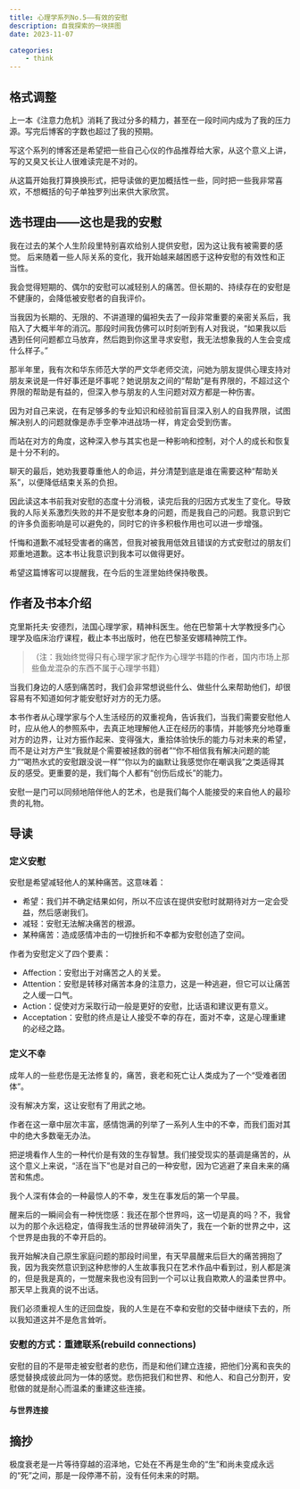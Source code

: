 ```yaml
---
title: 心理学系列No.5——有效的安慰
description: 自我探索的一块拼图
date: 2023-11-07

categories:
    - think
---
```

## 格式调整
上一本《注意力危机》消耗了我过分多的精力，甚至在一段时间内成为了我的压力源。写完后博客的字数也超过了我的预期。

写这个系列的博客还是希望把一些自己心仪的作品推荐给大家，从这个意义上讲，写的又臭又长让人很难读完是不对的。

从这篇开始我打算换换形式，把导读做的更加概括性一些，同时把一些我非常喜欢，不想概括的句子单独罗列出来供大家欣赏。

## 选书理由——这也是我的安慰
我在过去的某个人生阶段里特别喜欢给别人提供安慰，因为这让我有被需要的感觉。
后来随着一些人际关系的变化，我开始越来越困惑于这种安慰的有效性和正当性。

我会觉得短期的、偶尔的安慰可以减轻别人的痛苦。但长期的、持续存在的安慰是不健康的，会降低被安慰者的自我评价。

当我因为长期的、无限的、不讲道理的偏袒失去了一段非常重要的亲密关系后，我陷入了大概半年的消沉。那段时间我仿佛可以时刻听到有人对我说，“如果我以后遇到任何问题都立马放弃，然后跑到你这里寻求安慰，我无法想象我的人生会变成什么样子。”

那半年里，我有次和华东师范大学的严文华老师交流，问她为朋友提供心理支持对朋友来说是一件好事还是坏事呢？她说朋友之间的“帮助”是有界限的，不超过这个界限的帮助是有益的，但深入参与朋友的人生问题对双方都是一种伤害。

因为对自己来说，在有足够多的专业知识和经验前盲目深入别人的自我界限，试图解决别人的问题就像是赤手空拳冲进战场一样，肯定会受到伤害。

而站在对方的角度，这种深入参与其实也是一种影响和控制，对个人的成长和恢复是十分不利的。

聊天的最后，她劝我要尊重他人的命运，并分清楚到底是谁在需要这种“帮助关系”，以便降低结束关系的负担。

因此读这本书前我对安慰的态度十分消极，读完后我的归因方式发生了变化。导致我的人际关系激烈失败的并不是安慰本身的问题，而是我自己的问题。我意识到它的许多负面影响是可以避免的，同时它的许多积极作用也可以进一步增强。

忏悔和道歉不减轻受害者的痛苦，但我对被我用低效且错误的方式安慰过的朋友们郑重地道歉。这本书让我意识到我本可以做得更好。

希望这篇博客可以提醒我，在今后的生涯里始终保持敬畏。
## 作者及书本介绍
克里斯托夫·安德烈，法国心理学家，精神科医生。他在巴黎第十大学教授多门心理学及临床治疗课程，截止本书出版时，他在巴黎圣安娜精神院工作。

> （注：我始终觉得只有心理学家才配作为心理学书籍的作者，国内市场上那些鱼龙混杂的东西不属于心理学书籍）

当我们身边的人感到痛苦时，我们会非常想说些什么、做些什么来帮助他们，却很容易有不知道如何才能安慰好对方的无力感。

本书作者从心理学家与个人生活经历的双重视角，告诉我们，当我们需要安慰他人时，应从他人的参照系中，去真正地理解他人正在经历的事情，并能够充分地尊重对方的边界，让对方振作起来、变得强大，重拾体验快乐的能力与对未来的希望，而不是让对方产生“我就是个需要被拯救的弱者”“你不相信我有解决问题的能力”“喝热水式的安慰跟没说一样”“你以为的幽默让我感觉你在嘲讽我”之类适得其反的感受。更重要的是，我们每个人都有“创伤后成长”的能力。

安慰一是门可以同频地陪伴他人的艺术，也是我们每个人能接受的来自他人的最珍贵的礼物。
## 导读
### 定义安慰
安慰是希望减轻他人的某种痛苦。这意味着：

* 希望：我们并不确定结果如何，所以不应该在提供安慰时就期待对方一定会受益，然后感谢我们。
* 减轻：安慰无法解决痛苦的根源。
* 某种痛苦：造成感情冲击的一切挫折和不幸都为安慰创造了空间。

作者为安慰定义了四个要素：

* Affection：安慰出于对痛苦之人的关爱。
* Attention：安慰是转移对痛苦本身的注意力，这是一种逃避，但它可以让痛苦之人缓一口气。
* Action：促使对方采取行动一般是更好的安慰，比话语和建议更有意义。
* Acceptation：安慰的终点是让人接受不幸的存在，面对不幸，这是心理重建的必经之路。

### 定义不幸
成年人的一些悲伤是无法修复的，痛苦，衰老和死亡让人类成为了一个“受难者团体”。

没有解决方案，这让安慰有了用武之地。

作者在这一章中层次丰富，感情饱满的列举了一系列人生中的不幸，而我们面对其中的绝大多数毫无办法。

把逆境看作人生的一种代价是有效的生存智慧。我们接受现实的基调是痛苦的，从这个意义上来说，“活在当下”也是对自己的一种安慰，因为它逃避了来自未来的痛苦和焦虑。

我个人深有体会的一种最惊人的不幸，发生在事发后的第一个早晨。

醒来后的一瞬间会有一种恍惚感：我还在那个世界吗，这一切是真的吗？不，我曾以为的那个永远稳定，值得我生活的世界破碎消失了，我在一个新的世界之中，这个世界是由我的不幸开启的。

我开始解决自己原生家庭问题的那段时间里，有天早晨醒来后巨大的痛苦拥抱了我，因为我突然意识到这种悲惨的人生故事我只在艺术作品中看到过，别人都是演的，但是我是真的，一觉醒来我也没有回到一个可以让我自欺欺人的温柔世界中。那天早上我真的说不出话。

我们必须重视人生的迂回盘旋，我的人生是在不幸和安慰的交替中继续下去的，所以我知道这并不是危言耸听。
### 安慰的方式：重建联系(rebuild connections)
安慰的目的不是带走被安慰者的悲伤，而是和他们建立连接，把他们分离和丧失的感觉替换成彼此同为一体的感觉。悲伤把我们和世界、和他人、和自己分割开，安慰做的就是耐心而温柔的重建这些连接。

#### 与世界连接

## 摘抄
极度衰老是一片等待穿越的沼泽地，它处在不再是生命的“生”和尚未变成永远的“死”之间，那是一段停滞不前，没有任何未来的时期。

